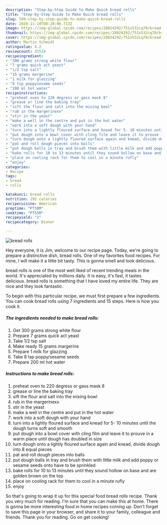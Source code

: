 ```yaml
---
description: "Step-by-Step Guide to Make Quick bread rolls"
title: "Step-by-Step Guide to Make Quick bread rolls"
slug: 599-step-by-step-guide-to-make-quick-bread-rolls
date: 2020-11-10T00:28:06.713Z
image: https://img-global.cpcdn.com/recipes/28024292/751x532cq70/bread-rolls-recipe-main-photo.jpg
thumbnail: https://img-global.cpcdn.com/recipes/28024292/751x532cq70/bread-rolls-recipe-main-photo.jpg
cover: https://img-global.cpcdn.com/recipes/28024292/751x532cq70/bread-rolls-recipe-main-photo.jpg
author: Martin Schmidt
ratingvalue: 4.2
reviewcount: 35519
recipeingredient:
- "300 grams strong white flour"
- "7 grams quick act yeast"
- "1/2 tsp salt"
- "15 grams margerine"
- "1 milk for glazzing"
- "8 tsp poppysesame seeds"
- "200 ml hot water"
recipeinstructions:
- "preheat oven to 220 degress or gass mask 8"
- "grease or line the baking tray"
- "sift the flour and salt into the mixing bowl"
- "rub in the margerinexx"
- "stir in the yeast"
- "make a well in the centre and put in the hot water"
- "work into a soft dough with your hand"
- "turn into a lightly floured surface and knead for 5- 10 minutes until the dough turns soft and smooth"
- "put dough into a bowl cover with cling film and leave it to prouve in a warm place until dough has doubled in size"
- "turn dough onto a lightly floured surface again and knead, divide dough into 8 equal pieces"
- "pat and roll dough pieces into balls"
- "put dough balls in tray and brush them with little milk and add poppy or sesame seeds onto have to be sprinkled"
- "bake rolls for 10 to 13 minutes until they sound hollow on base and are golden brown on the top"
- "place on cooling rack for them to cool in a minute rufly"
- "enjoy"
categories:
- Recipe
tags:
- bread
- rolls

katakunci: bread rolls 
nutrition: 292 calories
recipecuisine: American
preptime: "PT38M"
cooktime: "PT55M"
recipeyield: "2"
recipecategory: Dinner

---
```



![bread rolls](https://img-global.cpcdn.com/recipes/28024292/751x532cq70/bread-rolls-recipe-main-photo.jpg)

Hey everyone, it is Jim, welcome to our recipe page. Today, we're going to prepare a distinctive dish, bread rolls. One of my favorites food recipes. For mine, I will make it a little bit tasty. This is gonna smell and look delicious.



bread rolls is one of the most well liked of recent trending meals in the world. It's appreciated by millions daily. It is easy, it's fast, it tastes delicious. bread rolls is something that I have loved my entire life. They are nice and they look fantastic.


To begin with this particular recipe, we must first prepare a few ingredients. You can cook bread rolls using 7 ingredients and 15 steps. Here is how you cook it.

<!--inarticleads1-->

##### The ingredients needed to make bread rolls:

1. Get 300 grams strong white flour
1. Prepare 7 grams quick act yeast
1. Take 1/2 tsp salt
1. Make ready 15 grams margerine
1. Prepare 1 milk for glazzing
1. Take 8 tsp poppy/sesame seeds
1. Prepare 200 ml hot water




<!--inarticleads2-->

##### Instructions to make bread rolls:

1. preheat oven to 220 degress or gass mask 8
1. grease or line the baking tray
1. sift the flour and salt into the mixing bowl
1. rub in the margerinexx
1. stir in the yeast
1. make a well in the centre and put in the hot water
1. work into a soft dough with your hand
1. turn into a lightly floured surface and knead for 5- 10 minutes until the dough turns soft and smooth
1. put dough into a bowl cover with cling film and leave it to prouve in a warm place until dough has doubled in size
1. turn dough onto a lightly floured surface again and knead, divide dough into 8 equal pieces
1. pat and roll dough pieces into balls
1. put dough balls in tray and brush them with little milk and add poppy or sesame seeds onto have to be sprinkled
1. bake rolls for 10 to 13 minutes until they sound hollow on base and are golden brown on the top
1. place on cooling rack for them to cool in a minute rufly
1. enjoy




So that's going to wrap it up for this special food bread rolls recipe. Thank you very much for reading. I'm sure that you can make this at home. There is gonna be more interesting food in home recipes coming up. Don't forget to save this page in your browser, and share it to your family, colleague and friends. Thank you for reading. Go on get cooking!
